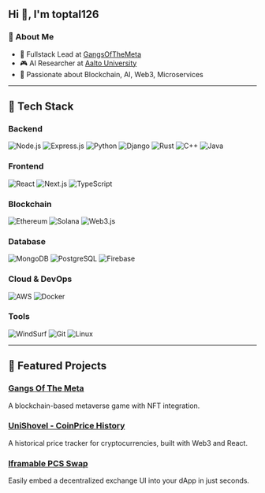 ## Hi 👋, I'm toptal126

### 🚀 About Me
- 🔧 Fullstack Lead at [GangsOfTheMeta](https://play.gangsofthemeta.io)
- 🎮 AI Researcher at [Aalto University](https://research.aalto.fi/en/organisations/computer-science-artificial-intelligence-and-machine-learning-aim)
- 🤖 Passionate about Blockchain, AI, Web3, Microservices

---

## 🌟 Tech Stack

### Backend
![Node.js](https://img.shields.io/badge/Node.js-339933?style=flat&logo=node.js&logoColor=white)
![Express.js](https://img.shields.io/badge/Express.js-000000?style=flat&logo=express&logoColor=white)
![Python](https://img.shields.io/badge/Python-3776AB?style=flat&logo=python&logoColor=white)
![Django](https://img.shields.io/badge/Django-092E20?style=flat&logo=django&logoColor=white)
![Rust](https://img.shields.io/badge/Rust-000000?style=flat&logo=rust&logoColor=white)
![C++](https://img.shields.io/badge/C++-00599C?style=flat&logo=c%2B%2B&logoColor=white)
![Java](https://img.shields.io/badge/Java-ED8B00?style=flat&logo=java&logoColor=white)

### Frontend
![React](https://img.shields.io/badge/React-61DAFB?style=flat&logo=react&logoColor=white)
![Next.js](https://img.shields.io/badge/Next.js-000000?style=flat&logo=next.js&logoColor=white)
![TypeScript](https://img.shields.io/badge/TypeScript-007ACC?style=flat&logo=typescript&logoColor=white)

### Blockchain
![Ethereum](https://img.shields.io/badge/Ethereum-3C3C3D?style=flat&logo=ethereum&logoColor=white)
![Solana](https://img.shields.io/badge/Solana-9933CC?style=flat&logo=solana&logoColor=white)
![Web3.js](https://img.shields.io/badge/Web3.js-F16822?style=flat&logo=web3.js&logoColor=white)

### Database
![MongoDB](https://img.shields.io/badge/MongoDB-47A248?style=flat&logo=mongodb&logoColor=white)
![PostgreSQL](https://img.shields.io/badge/PostgreSQL-316192?style=flat&logo=postgresql&logoColor=white)
![Firebase](https://img.shields.io/badge/Firebase-FFCA28?style=flat&logo=firebase&logoColor=white)

### Cloud & DevOps
![AWS](https://img.shields.io/badge/AWS-232F3E?style=flat&logo=amazon-aws&logoColor=white)
![Docker](https://img.shields.io/badge/Docker-2496ED?style=flat&logo=docker&logoColor=white)

### Tools
![WindSurf](https://img.shields.io/badge/WindSurf-007ACC?style=flat&logo=visual-studio-code&logoColor=white)
![Git](https://img.shields.io/badge/Git-F05032?style=flat&logo=git&logoColor=white)
![Linux](https://img.shields.io/badge/Linux-FCC624?style=flat&logo=linux&logoColor=black)

---

## 💎 Featured Projects

### [Gangs Of The Meta](https://gangsofthemeta.io)
A blockchain-based metaverse game with NFT integration.

### [UniShovel - CoinPrice History](https://github.com/toptal126/UniShovel)
A historical price tracker for cryptocurrencies, built with Web3 and React.

### [Iframable PCS Swap](https://github.com/toptal126/Iframable-Pancakeswap)
Easily embed a decentralized exchange UI into your dApp in just seconds.

